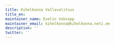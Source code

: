 ```yaml
---
title: Kihelkonna Vallavalitsus
title_en:
maintainer_name: Evelin Voksepp
maintainer_email: kihelkonna@kihelkonna.neti.ee
description: ''
twitter: ''
---
```


